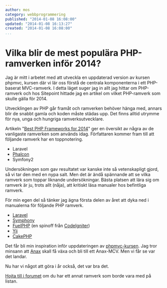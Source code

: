 ```yaml
---
author: mos
category: webbprogrammering
published: "2014-01-08 16:08:00"
updated: "2014-01-08 16:13:27"
created: "2014-01-08 16:08:00"
...
```

Vilka blir de mest populära PHP-ramverken inför 2014?
==================================

Jag är mitt i arbetet med att utveckla en uppdaterad version av kursen phpmvc, kursen där vi lär oss förstå de centrala komponenterna i ett PHP-baserat MVC-ramverk. I detta läget suger jag in allt jag hittar om PHP-ramverk och hos Sitepoint hittade jag en artikel om vilket PHP-ramverk som skulle gälla för 2014.

Utvecklingen av PHP går framåt och ramverken behöver hänga med, annars blir de snabbt gamla och koden måste städas upp. Det finns alltid utrymme för nya, unga och hungriga ramverksutvecklare. 

<!--more-->

Artikeln "[Best PHP Frameworks for 2014](http://www.sitepoint.com/best-php-frameworks-2014/)" ger en översikt av några av de vanligaste ramverken som används idag. Författaren kommer fram till att följande ramverk har en toppnotering.

* Laravel
* [Phalcon](http://phalconphp.com/en/)
* Symfony2

Undersökningen som gav resultatet var kanske inte så vetenskapligt gjord, så vi tar den med en nypa salt. Men det är ändå spännande att se vilka ramverk som toppar liknande undersökningar. Bästa platsen att lära sig om ramverk är ju, trots allt (nåja), att kritiskt läsa manualer hos befintliga ramverk. 

För min egen del så tänker jag ägna första delen av året att dyka ned i manualerna för följande PHP ramverk.

* [Laravel](http://laravel.com/)
* [Symphony](http://www.getsymphony.com/)
* [FuelPHP](http://fuelphp.com/) (en spinoff från [CodeIgniter](http://ellislab.com/codeigniter))
* [Yii](http://www.yiiframework.com/)
* [CakePHP](http://cakephp.org/)

Det får bli min inspiration inför uppdateringen av [phpmvc-kursen](phpmvc). Jag tror minsann att [Anax](kunskap/anax-en-hallbar-struktur-for-dina-webbapplikationer) skall få växa och bli till ett Anax-MCV. Men vi får se var det landar.

Nu har vi något att göra i år också, det var bra det.

[Hojta till i forumet](t/1866) om du har ett annat ramverk som borde vara med på listan.
